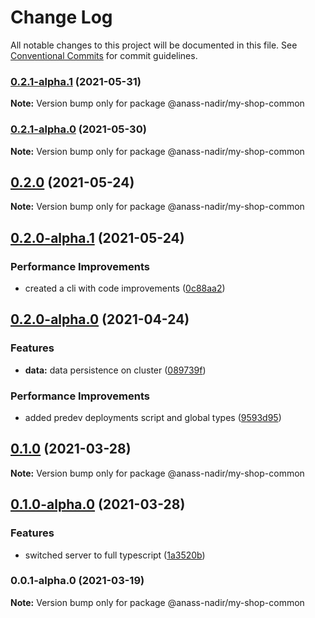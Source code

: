 # Change Log

All notable changes to this project will be documented in this file.
See [Conventional Commits](https://conventionalcommits.org) for commit guidelines.

### [0.2.1-alpha.1](https://github.com/anass-nadir/my-shop/compare/@anass-nadir/my-shop-common@0.2.1-alpha.0...@anass-nadir/my-shop-common@0.2.1-alpha.1) (2021-05-31)

**Note:** Version bump only for package @anass-nadir/my-shop-common

### [0.2.1-alpha.0](https://github.com/anass-nadir/my-shop/compare/@anass-nadir/my-shop-common@0.2.0...@anass-nadir/my-shop-common@0.2.1-alpha.0) (2021-05-30)

**Note:** Version bump only for package @anass-nadir/my-shop-common

## [0.2.0](https://github.com/anass-nadir/my-shop/compare/@anass-nadir/my-shop-common@0.2.0-alpha.1...@anass-nadir/my-shop-common@0.2.0) (2021-05-24)

**Note:** Version bump only for package @anass-nadir/my-shop-common

## [0.2.0-alpha.1](https://github.com/anass-nadir/my-shop/compare/@anass-nadir/my-shop-common@0.2.0-alpha.0...@anass-nadir/my-shop-common@0.2.0-alpha.1) (2021-05-24)

### Performance Improvements

- created a cli with code improvements ([0c88aa2](https://github.com/anass-nadir/my-shop/commit/0c88aa2f24bf45aba2a8d6d1c81df874bf1b499d))

## [0.2.0-alpha.0](https://github.com/anass-nadir/my-shop/compare/@anass-nadir/my-shop-common@0.1.0-alpha.0...@anass-nadir/my-shop-common@0.2.0-alpha.0) (2021-04-24)

### Features

- **data:** data persistence on cluster ([089739f](https://github.com/anass-nadir/my-shop/commit/089739fae1ae1be08ce767505e8095426b01c227))

### Performance Improvements

- added predev deployments script and global types ([9593d95](https://github.com/anass-nadir/my-shop/commit/9593d950c5e950ef5a3fa4263e75e91b9ffea44e))

## [0.1.0](https://github.com/anass-nadir/my-shop/compare/@anass-nadir/my-shop-common@0.1.0-alpha.0...@anass-nadir/my-shop-common@0.1.0) (2021-03-28)

**Note:** Version bump only for package @anass-nadir/my-shop-common

## [0.1.0-alpha.0](https://github.com/anass-nadir/my-shop/compare/@anass-nadir/my-shop-common@0.0.1-alpha.0...@anass-nadir/my-shop-common@0.1.0-alpha.0) (2021-03-28)

### Features

- switched server to full typescript ([1a3520b](https://github.com/anass-nadir/my-shop/commit/1a3520b1cfb08d6c6031e22418a7ab35f9927b09))

### 0.0.1-alpha.0 (2021-03-19)

**Note:** Version bump only for package @anass-nadir/my-shop-common
